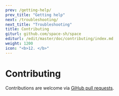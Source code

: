```yaml
---
prev: /getting-help/
prev_title: "Getting help"
next: /troubleshooting/
next_title: "Troubleshooting"
title: Contributing
giturl: github.com/space-sh/space
editurl: /edit/master/doc/contributing/index.md
weight: 1200
icon: "<b>12. </b>"
---
```


# Contributing

Contributions are welcome via [GiHub pull requests](https://github.com/space-sh/space/pulls).
